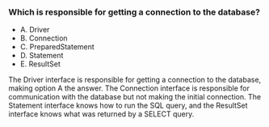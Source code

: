 ### Which is responsible for getting a connection to the database?
* A. Driver
*  B. Connection
*  C. PreparedStatement
*  D. Statement
*  E. ResultSet

The Driver interface is responsible for getting
a connection to the database, making option A the answer.
The Connection interface is responsible for communication
with the database but not making the initial connection.
The Statement interface knows how to run the SQL query,
and the ResultSet interface knows what was returned by a SELECT query.